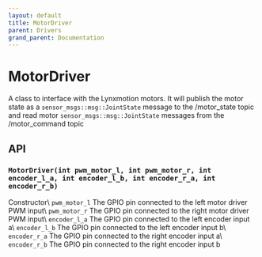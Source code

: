 ```yaml
---
layout: default
title: MotorDriver
parent: Drivers
grand_parent: Documentation
---
```


# MotorDriver
A class to interface with the Lynxmotion motors. It will publish the motor state as a `sensor_msgs::msg::JointState` message to the /motor_state topic and read motor `sensor_msgs::msg::JointState` messages from the /motor_command topic

## API

### `MotorDriver(int pwm_motor_l, int pwm_motor_r, int encoder_l_a, int encoder_l_b, int encoder_r_a, int encoder_r_b)`
Constructor\\
`pwm_motor_l` The GPIO pin connected to the left motor driver PWM input\\
`pwm_motor_r` The GPIO pin connected to the right motor driver PWM input\\
`encoder_l_a` The GPIO pin connected to the left encoder input a\\
`encoder_l_b` The GPIO pin connected to the left encoder input b\\
`encoder_r_a` The GPIO pin connected to the right encoder input a\\
`encoder_r_b` The GPIO pin connected to the right encoder input b